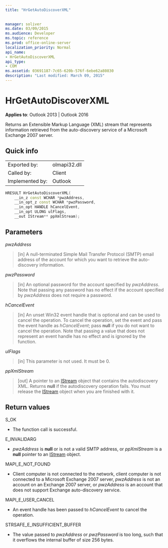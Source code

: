 ```yaml
---
title: "HrGetAutoDiscoverXML"
 
 
manager: soliver
ms.date: 03/09/2015
ms.audience: Developer
ms.topic: reference
ms.prod: office-online-server
localization_priority: Normal
api_name:
- HrGetAutoDiscoverXML
api_type:
- COM
ms.assetid: 03691187-7c65-620b-576f-6ebe62a80830
description: "Last modified: March 09, 2015"
---
```


# HrGetAutoDiscoverXML

  
  
**Applies to**: Outlook 2013 | Outlook 2016 
  
Returns an Extensible Markup Language (XML) stream that represents information retrieved from the auto-discovery service of a Microsoft Exchange 2007 server.
  
## Quick info

|||
|:-----|:-----|
|Exported by:  <br/> |olmapi32.dll  <br/> |
|Called by:  <br/> |Client  <br/> |
|Implemented by:  <br/> |Outlook  <br/> |
   
```cpp
HRESULT HrGetAutoDiscoverXML( 
    __in_z const WCHAR *pwzAddress, 
    __in_opt_z const WCHAR *pwzPassword, 
    __in_opt HANDLE hCancelEvent, 
    __in_opt ULONG ulFlags, 
    __out IStream** ppXmlStream); 

```

## Parameters

 _pwzAddress_
  
> [in] A null-terminated Simple Mail Transfer Protocol (SMTP) email address of the account for which you want to retrieve the auto-discovery information.
    
 _pwzPassword_
  
> [in] An optional password for the account specified by  _pwzAddress_. Note that passing any password has no effect if the account specified by  _pwzAddress_ does not require a password. 
    
 _hCancelEvent_
  
> [in] An unset Win32 event handle that is optional and can be used to cancel the operation. To cancel the operation, set the event and pass the event handle as  _hCancelEvent_; pass **null** if you do not want to cancel the operation. Note that passing a value that does not represent an event handle has no effect and is ignored by the function. 
    
 _ulFlags_
  
> [in] This parameter is not used. It must be 0.
    
 _ppXmlStream_
  
> [out] A pointer to an [IStream](http://msdn.microsoft.com/en-us/library/aa380034%28VS.85%29.aspx) object that contains the autodiscovery XML. Returns **null** if the autodiscovery operation fails. You must release the [IStream](http://msdn.microsoft.com/en-us/library/aa380034%28VS.85%29.aspx) object when you are finished with it. 
    
## Return values

S_OK 
  
- The function call is successful.
    
E_INVALIDARG 
  
-  _pwzAddress_ is **null** or is not a valid SMTP address, or  _ppXmlStream_ is a **null** pointer to an [IStream](http://msdn.microsoft.com/en-us/library/aa380034%28VS.85%29.aspx) object. 
    
MAPI_E_NOT_FOUND 
  
- Client computer is not connected to the network, client computer is not connected to a Microsoft Exchange 2007 server,  _pwzAddress_ is not an account on an Exchange 2007 server, or  _pwzAddress_ is an account that does not support Exchange auto-discovery service. 
    
MAPI_E_USER_CANCEL 
  
- An event handle has been passed to  _hCancelEvent_ to cancel the operation. 
    
STRSAFE_E_INSUFFICIENT_BUFFER
  
- The value passed to  _pwzAddress_ or  _pwzPassword_ is too long, such that it overflows the internal buffer of size 256 bytes. 
    

